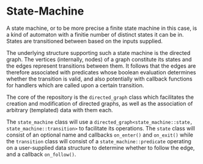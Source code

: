 # State-Machine

A state machine, or to be more precise a finite state machine in this case, is a kind of automaton with a finitie number of distinct states it can be in. States are transitioned between based on the inputs supplied.

The underlying structure supporting such a state machine is the directed graph. The vertices (internally, nodes) of a graph constitute its states and the edges represent transitions between them.
It follows that the edges are therefore associated with predicates whose boolean evaluation determines whether the transition is valid, and also potentially with callback functions for handlers which are called upon a certain transition.

The core of the repository is the `directed_graph` class which facilitates the creation and modification of directed graphs, as well as the association of arbitrary (templated) data with them each.

The `state_machine` class will use a `directed_graph<state_machine::state, state_machine::transition>` to facilitate its operations. The `state` class will consist of an optional name and callbacks `on_enter()` and `on_exit()` while
the `transition` class will consist of a `state_machine::predicate` operating on a user-supplied data structure to determine whether to follow the edge, and a callback `on_follow()`.
